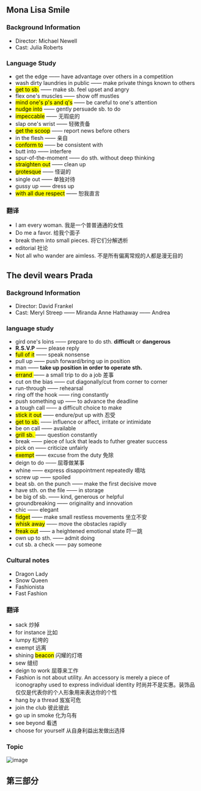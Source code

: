 ## Mona Lisa Smile

### Background Information

- Director: Michael Newell
- Cast: Julia Roberts

### Language Study

- get the edge —— have advantage over others in a competition
- wash dirty laundries in public —— make private things known to others
- <mark>get to sb.</mark> —— make sb. feel upset and angry
- flex one's muscles —— show off mustles
- <mark>mind one's p's and q's</mark> —— be careful to one's attention
- <mark>nudge into</mark> —— gently persuade sb. to do
- <mark>impeccable</mark> —— 无瑕疵的
- slap one's wrist —— 轻微责备
- <mark>get the scoop</mark> —— report news before others
- in the flesh —— 亲自
- <mark>conform to</mark> —— be consistent with
- butt into —— interfere
- spur-of-the-moment —— do sth. without deep thinking
- <mark>straighten out</mark> —— clean up
- <mark>grotesque</mark> —— 怪诞的
- single out —— 单独对待
- gussy up —— dress up
- <mark>with all due respect</mark> —— 恕我直言

### 翻译

- I am every woman. 	我是一个普普通通的女性
- Do me a favor.      给我个面子
- break them into small pieces.    将它们分解透析
- editorial     社论
- Not all who wander are aimless.     不是所有偏离常规的人都是漫无目的

## The devil wears Prada

### Background Information
- Director: David Frankel
- Cast: Meryl Streep —— Miranda    Anne Hathaway —— Andrea

### language study
- gird one's loins —— prepare to do sth. **difficult** or **dangerous**
- **R.S.V.P** —— please reply
- <mark>full of it</mark> —— speak nonsense
- pull up —— push forward/bring up in position
- man —— **take up position in order to operate sth.**
- <mark>errand </mark>—— a small trip to do a job 差事
- cut on the bias —— cut diagonally/cut from corner to corner
- run-through —— rehearsal
- ring off the hook —— ring constantly
- push something up —— to advance the deadline
- a tough call —— a difficult choice to make
- <mark>stick it out</mark> —— endure/put up with 忍受
- <mark>get to sb.</mark> —— influence or affect, irritate or intimidate
- be on call —— available
- <mark>grill sb. </mark>—— question constantly
- break —— piece of luck that leads to futher greater success
- pick on —— criticize unfairly
- <mark>exempt</mark> —— excuse from the duty 免除
- deign to do —— 屈尊做某事
- whine —— express disappointment repeatedly 嘀咕
- screw up —— spoiled
- beat sb. on the punch —— make the first decisive move
- have sth. on the file —— in storage
- be big of sb. —— kind, generous or helpful
- groundbreaking —— originality and innovation
- chic —— elegant
- <mark>fidget</mark> —— make small restless movements 坐立不安
- <mark>whisk away</mark> —— move the obstacles rapidly
- <mark>freak out</mark> —— a heightened emotional state 吓一跳
- own up to sth. —— admit doing
- cut sb. a check —— pay someone

### Cultural notes
- Dragon Lady
- Snow Queen
- Fashionista
- Fast Fashion

### 翻译
- sack  炒掉
- for instance  比如
- lumpy  松垮的
- exempt  远离
- shining <mark>beacon</mark>  闪耀的灯塔
- sew  缝纫
- deign to work  屈尊来工作
- Fashion is not about utility. An accessory is merely a piece of iconography used to express individual identity
  时尚并不是实惠。装饰品仅仅是代表你的个人形象用来表达你的个性
- hang by a thread  岌岌可危
- join the club  彼此彼此
- go up in smoke  化为乌有
- see beyond  看透
- choose for yourself  从自身利益出发做出选择

### Topic
![image](https://github.com/LoveUCB/review/assets/140378072/a487d321-cb07-492e-94ee-c715923230ae)



## 第三部分









